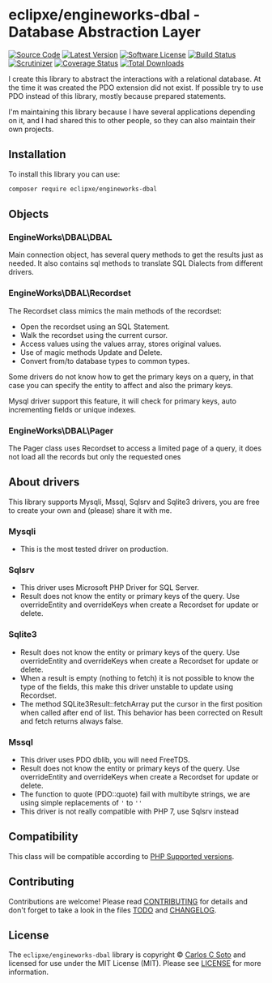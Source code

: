 # eclipxe/engineworks-dbal - Database Abstraction Layer

[![Source Code][badge-source]][source]
[![Latest Version][badge-release]][release]
[![Software License][badge-license]][license]
[![Build Status][badge-build]][build]
[![Scrutinizer][badge-quality]][quality]
[![Coverage Status][badge-coverage]][coverage]
[![Total Downloads][badge-downloads]][downloads]

I create this library to abstract the interactions with a relational database.
At the time it was created the PDO extension did not exist.
If possible try to use PDO instead of this library, mostly because prepared statements.

I'm maintaining this library because I have several applications depending on it,
and I had shared this to other people, so they can also maintain their own projects.

## Installation

To install this library you can use:
```bash
composer require eclipxe/engineworks-dbal
```

## Objects

### EngineWorks\DBAL\DBAL

Main connection object, has several query methods to get the results just as needed.
It also contains sql methods to translate SQL Dialects from different drivers.

### EngineWorks\DBAL\Recordset

The Recordset class mimics the main methods of the recordset:

- Open the recordset using an SQL Statement.
- Walk the recordset using the current cursor.
- Access values using the values array, stores original values.
- Use of magic methods Update and Delete.
- Convert from/to database types to common types.

Some drivers do not know how to get the primary keys on a query,
in that case you can specify the entity to affect and also the primary keys.

Mysql driver support this feature, it will check for primary keys,
auto incrementing fields or unique indexes.

### EngineWorks\DBAL\Pager

The Pager class uses Recordset to access a limited page of a query, it does not load
all the records but only the requested ones

## About drivers

This library supports Mysqli, Mssql, Sqlsrv and Sqlite3 drivers,
you are free to create your own and (please) share it with me.

### Mysqli

- This is the most tested driver on production.

### Sqlsrv

- This driver uses Microsoft PHP Driver for SQL Server.
- Result does not know the entity or primary keys of the query.
  Use overrideEntity and overrideKeys when create a Recordset for update or delete.

### Sqlite3

- Result does not know the entity or primary keys of the query.
  Use overrideEntity and overrideKeys when create a Recordset for update or delete.
- When a result is empty (nothing to fetch) it is not possible to know the type
  of the fields, this make this driver unstable to update using Recordset.
- The method SQLite3Result::fetchArray put the cursor in the first position
  when called after end of list. This behavior has been corrected on Result and fetch
  returns always false.

### Mssql

- This driver uses PDO dblib, you will need FreeTDS.
- Result does not know the entity or primary keys of the query.
  Use overrideEntity and overrideKeys when create a Recordset for update or delete.
- The function to quote (PDO::quote) fail with multibyte strings, we are
  using simple replacements of `'` to `''`
- This driver is not really compatible with PHP 7, use Sqlsrv instead

## Compatibility

This class will be compatible according to [PHP Supported versions](http://php.net/supported-versions.php).

## Contributing

Contributions are welcome! Please read [CONTRIBUTING][] for details
and don't forget to take a look in the files [TODO][] and [CHANGELOG][].

## License

The `eclipxe/engineworks-dbal` library is copyright © [Carlos C Soto](https://eclipxe.com.mx/)
and licensed for use under the MIT License (MIT). Please see [LICENSE][] for more information.

[contributing]: https://github.com/eclipxe13/engineworks-dbal/blob/main/CONTRIBUTING.md
[changelog]: https://github.com/eclipxe13/engineworks-dbal/blob/main/CHANGELOG.md
[todo]: https://github.com/eclipxe13/engineworks-dbal/blob/main/TODO.md

[source]: https://github.com/eclipxe13/engineworks-dbal
[release]: https://github.com/eclipxe13/engineworks-dbal/releases
[license]: https://github.com/eclipxe13/engineworks-dbal/blob/main/LICENSE
[build]: https://github.com/eclipxe13/enum/actions/workflows/build.yml?query=branch:main
[quality]: https://scrutinizer-ci.com/g/eclipxe13/engineworks-dbal/?branch=main
[coverage]: https://scrutinizer-ci.com/g/eclipxe13/engineworks-dbal/code-structure/main/code-coverage/src/
[downloads]: https://packagist.org/packages/eclipxe/engineworks-dbal

[badge-source]: https://img.shields.io/badge/source-eclipxe13/engineworks--dbal-blue?style=flat-square
[badge-release]: https://img.shields.io/github/release/eclipxe13/engineworks-dbal?style=flat-square
[badge-license]: https://img.shields.io/github/license/eclipxe13/engineworks-dbal?style=flat-square
[badge-build]: https://img.shields.io/github/workflow/status/eclipxe13/enum/build/main?style=flat-square
[badge-quality]: https://img.shields.io/scrutinizer/quality/g/eclipxe13/engineworks-dbal/main?style=flat-square
[badge-coverage]: https://img.shields.io/scrutinizer/coverage/g/eclipxe13/engineworks-dbal/main?style=flat-square
[badge-downloads]: https://img.shields.io/packagist/dt/eclipxe/engineworks-dbal?style=flat-square
